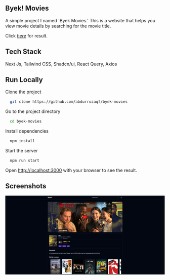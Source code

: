 ## Byek! Movies

A simple project I named 'Byek Movies.' This is a website that helps you view movie details by searching for the movie title.

Click [_here_](https://byek-movies.vercel.app/) for result.

## Tech Stack

Next Js, Tailwind CSS, Shadcn/ui, React Query, Axios

## Run Locally

Clone the project

```bash
  git clone https://github.com/abdurrozaqf/byek-movies
```

Go to the project directory

```bash
  cd byek-movies
```

Install dependencies

```bash
  npm install
```

Start the server

```bash
  npm run start
```

Open [http://localhost:3000](http://localhost:3000) with your browser to see the result.

## Screenshots

<img src="/public/docs-byek-movies.png"/>
